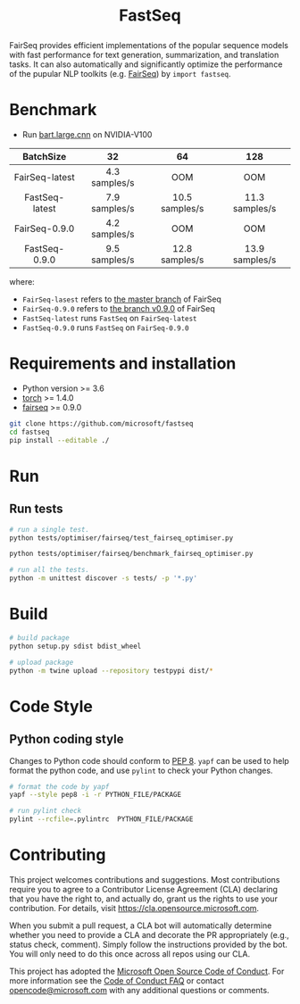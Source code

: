 <h1 align="Center"> <p> FastSeq </p> </h1>

FairSeq provides efficient implementations of the popular sequence models with fast performance for text generation, summarization, and translation tasks. It can also automatically and significantly optimize the performance of the pupular NLP toolkits (e.g. [FairSeq](https://github.com/pytorch/fairseq)) by `import fastseq`.

# Benchmark

- Run [bart.large.cnn](https://dl.fbaipublicfiles.com/fairseq/models/bart.large.cnn.tar.gz) on NVIDIA-V100

|    BatchSize   |       32      |       64       |       128      |
|:--------------:|:-------------:|:--------------:|:--------------:|
| FairSeq-latest | 4.3 samples/s |       OOM      |       OOM      |
| FastSeq-latest | 7.9 samples/s | 10.5 samples/s | 11.3 samples/s |
|  FairSeq-0.9.0 | 4.2 samples/s |       OOM      |       OOM      |
| FastSeq-0.9.0  | 9.5 samples/s | 12.8 samples/s | 13.9 samples/s |
where:
  - `FairSeq-lasest` refers to [the master branch](https://github.com/pytorch/fairseq)
  of FairSeq
  - `FairSeq-0.9.0` refers to [the branch v0.9.0](https://github.com/pytorch/fairseq/tree/v0.9.0)
  of FairSeq
  - `FastSeq-latest` runs `FastSeq` on `FairSeq-latest`
  - `FastSeq-0.9.0` runs `FastSeq` on `FairSeq-0.9.0`



# Requirements and installation

* Python version >= 3.6
* [torch](http://pytorch.org/) >= 1.4.0
* [fairseq](https://github.com/pytorch/fairseq) >= 0.9.0

```bash
git clone https://github.com/microsoft/fastseq
cd fastseq
pip install --editable ./
```

# Run

## Run tests

```bash
# run a single test.
python tests/optimiser/fairseq/test_fairseq_optimiser.py

python tests/optimiser/fairseq/benchmark_fairseq_optimiser.py

# run all the tests.
python -m unittest discover -s tests/ -p '*.py'
```

# Build

```bash
# build package
python setup.py sdist bdist_wheel

# upload package
python -m twine upload --repository testpypi dist/*
```

# Code Style

## Python coding style

Changes to Python code should conform to [PEP 8](https://www.python.org/dev/peps/pep-0008/). `yapf` can be used to help format the python code, and use `pylint` to check your Python changes.

```bash
# format the code by yapf
yapf --style pep8 -i -r PYTHON_FILE/PACKAGE

# run pylint check
pylint --rcfile=.pylintrc  PYTHON_FILE/PACKAGE
```

# Contributing

This project welcomes contributions and suggestions.  Most contributions require you to agree to a
Contributor License Agreement (CLA) declaring that you have the right to, and actually do, grant us
the rights to use your contribution. For details, visit https://cla.opensource.microsoft.com.

When you submit a pull request, a CLA bot will automatically determine whether you need to provide
a CLA and decorate the PR appropriately (e.g., status check, comment). Simply follow the instructions
provided by the bot. You will only need to do this once across all repos using our CLA.

This project has adopted the [Microsoft Open Source Code of Conduct](https://opensource.microsoft.com/codeofconduct/).
For more information see the [Code of Conduct FAQ](https://opensource.microsoft.com/codeofconduct/faq/) or
contact [opencode@microsoft.com](mailto:opencode@microsoft.com) with any additional questions or comments.
